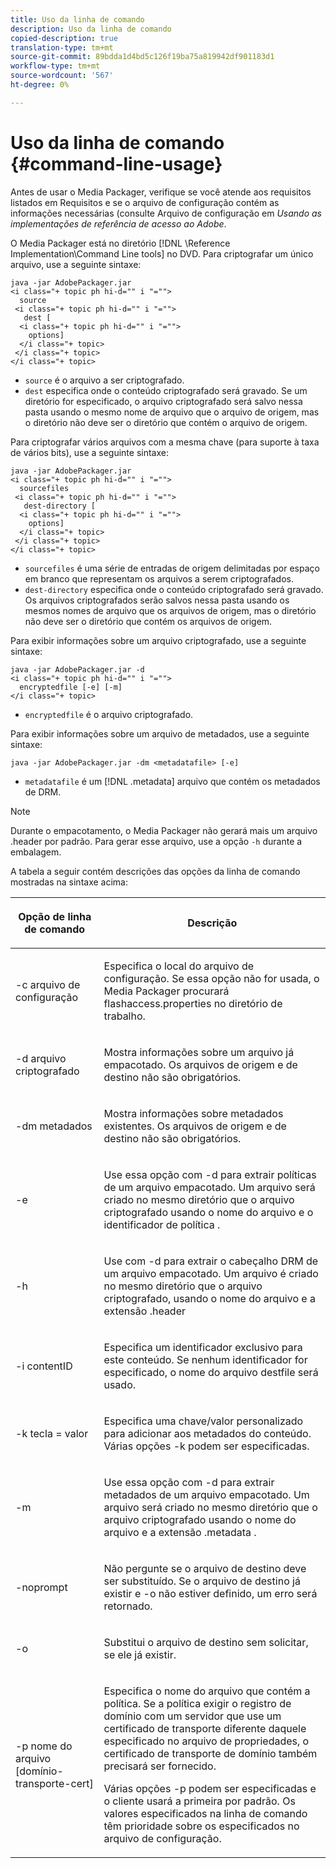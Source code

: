 ```yaml
---
title: Uso da linha de comando
description: Uso da linha de comando
copied-description: true
translation-type: tm+mt
source-git-commit: 89bdda1d4bd5c126f19ba75a819942df901183d1
workflow-type: tm+mt
source-wordcount: '567'
ht-degree: 0%

---
```



# Uso da linha de comando {#command-line-usage}

Antes de usar o Media Packager, verifique se você atende aos requisitos listados em Requisitos e se o arquivo de configuração contém as informações necessárias (consulte Arquivo de configuração em *Usando as implementações de referência de acesso ao Adobe*.

O Media Packager está no diretório [!DNL \Reference Implementation\Command Line tools] no DVD. Para criptografar um único arquivo, use a seguinte sintaxe:

```
java -jar AdobePackager.jar  
<i class="+ topic ph hi-d="" i "="">
  source  
 <i class="+ topic ph hi-d="" i "="">
   dest [ 
  <i class="+ topic ph hi-d="" i "="">
    options] 
  </i class="+ topic> 
 </i class="+ topic> 
</i class="+ topic>
```

* `source` é o arquivo a ser criptografado.
* `dest` especifica onde o conteúdo criptografado será gravado. Se um diretório for especificado, o arquivo criptografado será salvo nessa pasta usando o mesmo nome de arquivo que o arquivo de origem, mas o diretório não deve ser o diretório que contém o arquivo de origem.

Para criptografar vários arquivos com a mesma chave (para suporte à taxa de vários bits), use a seguinte sintaxe:

```
java -jar AdobePackager.jar  
<i class="+ topic ph hi-d="" i "="">
  sourcefiles  
 <i class="+ topic ph hi-d="" i "="">
   dest-directory [ 
  <i class="+ topic ph hi-d="" i "="">
    options] 
  </i class="+ topic> 
 </i class="+ topic> 
</i class="+ topic>
```

* `sourcefiles` é uma série de entradas de origem delimitadas por espaço em branco que representam os arquivos a serem criptografados.
* `dest-directory` especifica onde o conteúdo criptografado será gravado. Os arquivos criptografados serão salvos nessa pasta usando os mesmos nomes de arquivo que os arquivos de origem, mas o diretório não deve ser o diretório que contém os arquivos de origem.

Para exibir informações sobre um arquivo criptografado, use a seguinte sintaxe:

```
java -jar AdobePackager.jar -d  
<i class="+ topic ph hi-d="" i "="">
  encryptedfile [-e] [-m] 
</i class="+ topic>
```

* `encryptedfile` é o arquivo criptografado.

Para exibir informações sobre um arquivo de metadados, use a seguinte sintaxe:

```
java -jar AdobePackager.jar -dm <metadatafile> [-e]
```

* `metadatafile` é um  [!DNL .metadata] arquivo que contém os metadados de DRM.

>[!NOTE]
>
>Durante o empacotamento, o Media Packager não gerará mais um arquivo .header por padrão. Para gerar esse arquivo, use a opção `-h` durante a embalagem.

A tabela a seguir contém descrições das opções da linha de comando mostradas na sintaxe acima:

<table frame="all" colsep="1" rowsep="1" class="+ topic/table adobe-d/table " id="table_wgz_spy_n4"> 
 <thead class="- topic/thead "> 
  <tr rowsep="1" class="- topic/row "> 
   <th colname="1" class="- topic/entry entry"> <p class="- topic/p ">Opção de linha de comando </p> </th> 
   <th colname="2" class="- topic/entry entry"> <p class="- topic/p ">Descrição </p> </th> 
  </tr> 
 </thead>
 <tbody class="- topic/tbody "> 
  <tr rowsep="1" class="- topic/row "> 
   <td colname="1" class="- topic/entry "> <p class="- topic/p ">-c <span class="+ topic/ph pr-d/codeph codeph"> arquivo de configuração </span> </p> </td> 
   <td colname="2" class="- topic/entry "> <p class="- topic/p ">Especifica o local do arquivo de configuração. Se essa opção não for usada, o Media Packager procurará <span class="filepath"> flashaccess.properties </span> no diretório de trabalho. </p> </td> 
  </tr> 
  <tr rowsep="1" class="- topic/row "> 
   <td colname="1" class="- topic/entry "> <p class="- topic/p ">-d <span class="+ topic/ph pr-d/codeph codeph"> arquivo criptografado </span> </p> </td> 
   <td colname="2" class="- topic/entry "> <p class="- topic/p ">Mostra informações sobre um arquivo já empacotado. Os arquivos de origem e de destino não são obrigatórios. </p> </td> 
  </tr> 
  <tr rowsep="1" class="- topic/row "> 
   <td colname="1" class="- topic/entry "> <p class="- topic/p ">-dm <span class="+ topic/ph pr-d/codeph codeph"> metadados </span> </p> </td> 
   <td colname="2" class="- topic/entry "> <p class="- topic/p ">Mostra informações sobre metadados existentes. Os arquivos de origem e de destino não são obrigatórios. </p> </td> 
  </tr> 
  <tr rowsep="1" class="- topic/row "> 
   <td colname="1" class="- topic/entry "> <p class="- topic/p ">-e </p> </td> 
   <td colname="2" class="- topic/entry "> <p class="- topic/p ">Use essa opção com <span class="codeph"> -d </span> para extrair políticas de um arquivo empacotado. Um arquivo será criado no mesmo diretório que o arquivo criptografado usando o nome do arquivo e o identificador de política . </p> </td> 
  </tr> 
  <tr rowsep="1" class="- topic/row "> 
   <td colname="1" class="- topic/entry "> <p class="- topic/p ">-h </p> </td> 
   <td colname="2" class="- topic/entry "> <p class="- topic/p ">Use com <span class="codeph"> -d </span> para extrair o cabeçalho DRM de um arquivo empacotado. Um arquivo é criado no mesmo diretório que o arquivo criptografado, usando o nome do arquivo e a extensão <span class="filepath"> .header </span> </p> </td> 
  </tr> 
  <tr rowsep="1" class="- topic/row "> 
   <td colname="1" class="- topic/entry "> <p class="- topic/p ">-i <span class="+ topic/ph pr-d/codeph codeph"> contentID </span> </p> </td> 
   <td colname="2" class="- topic/entry "> <p class="- topic/p ">Especifica um identificador exclusivo para este conteúdo. Se nenhum identificador for especificado, o nome do arquivo destfile será usado. </p> </td> 
  </tr> 
  <tr rowsep="1" class="- topic/row "> 
   <td colname="1" class="- topic/entry "> <p class="- topic/p ">-k <span class="+ topic/ph pr-d/codeph codeph"> tecla </span>= <span class="+ topic/ph pr-d/codeph codeph"> valor </span> </p> </td> 
   <td colname="2" class="- topic/entry "> <p class="- topic/p ">Especifica uma chave/valor personalizado para adicionar aos metadados do conteúdo. Várias opções <span class="codeph"> -k </span> podem ser especificadas. </p> </td> 
  </tr> 
  <tr rowsep="1" class="- topic/row "> 
   <td colname="1" class="- topic/entry "> <p class="- topic/p ">-m </p> </td> 
   <td colname="2" class="- topic/entry "> <p class="- topic/p ">Use essa opção com <span class="codeph"> -d </span> para extrair metadados de um arquivo empacotado. Um arquivo será criado no mesmo diretório que o arquivo criptografado usando o nome do arquivo e a extensão <span class="codeph"> .metadata </span>. </p> </td> 
  </tr> 
  <tr rowsep="1" class="- topic/row "> 
   <td colname="1" class="- topic/entry "> <p class="- topic/p ">-noprompt </p> </td> 
   <td colname="2" class="- topic/entry "> <p class="- topic/p ">Não pergunte se o arquivo de destino deve ser substituído. Se o arquivo de destino já existir e <span class="codeph"> -o </span> não estiver definido, um erro será retornado. </p> </td> 
  </tr> 
  <tr rowsep="1" class="- topic/row "> 
   <td colname="1" class="- topic/entry "> <p class="- topic/p ">-o </p> </td> 
   <td colname="2" class="- topic/entry "> <p class="- topic/p ">Substitui o arquivo de destino sem solicitar, se ele já existir. </p> </td> 
  </tr> 
  <tr rowsep="0" class="- topic/row "> 
   <td colname="1" class="- topic/entry "> <p class="- topic/p ">-p <span class="+ topic/ph pr-d/codeph codeph"> nome do arquivo [domínio-transporte-cert] </span> </p> </td> 
   <td colname="2" class="- topic/entry "> <p class="- topic/p ">Especifica o nome do arquivo que contém a política. Se a política exigir o registro de domínio com um servidor que use um certificado de transporte diferente daquele especificado no arquivo de propriedades, o certificado de transporte de domínio também precisará ser fornecido. </p> <p class="- topic/p ">Várias opções <span class="codeph"> -p </span> podem ser especificadas e o cliente usará a primeira por padrão. Os valores especificados na linha de comando têm prioridade sobre os especificados no arquivo de configuração. </p> </td> 
  </tr> 
 </tbody> 
</table>

